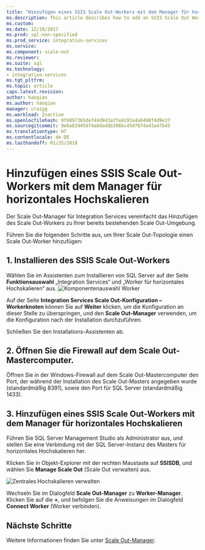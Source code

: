 ```yaml
---
title: "Hinzufügen eines SSIS Scale Out-Workers mit dem Manager für horizontales Hochskalieren | Microsoft-Dokumentation"
ms.description: This article describes how to add an SSIS Scale Out Worker to an existing Scale Out environment by using Scale Out Manager.
ms.custom: 
ms.date: 12/19/2017
ms.prod: sql-non-specified
ms.prod_service: integration-services
ms.service: 
ms.component: scale-out
ms.reviewer: 
ms.suite: sql
ms.technology:
- integration-services
ms.tgt_pltfrm: 
ms.topic: article
caps.latest.revision: 
author: haoqian
ms.author: haoqian
manager: craigg
ms.workload: Inactive
ms.openlocfilehash: 9fb097365def44d943a7fe6193a4a6498f4d9e37
ms.sourcegitcommit: 9e6a029456f4a8daddb396bc45d7874a43a47b45
ms.translationtype: HT
ms.contentlocale: de-DE
ms.lasthandoff: 01/25/2018
---
```

# <a name="add-a-scale-out-worker-with-scale-out-manager"></a>Hinzufügen eines SSIS Scale Out-Workers mit dem Manager für horizontales Hochskalieren

Der Scale Out-Manager für Integration Services vereinfacht das Hinzufügen des Scale Out-Workers zu Ihrer bereits bestehenden Scale Out-Umgebung. 

Führen Sie die folgenden Schritte aus, um Ihrer Scale Out-Topologie einen Scale Out-Worker hinzufügen:

## <a name="1-install-scale-out-worker"></a>1. Installieren des SSIS Scale Out-Workers
Wählen Sie im Assistenten zum Installieren von SQL Server auf der Seite **Funktionsauswahl** „Integration Services“ und „Worker für horizontales Hochskalieren“ aus. 
![Komponentenauswahl Worker](media/feature-select-worker.PNG)

Auf der Seite **Integration Services Scale Out-Konfiguration – Workerknoten** können Sie auf **Weiter** klicken, um die Konfiguration an dieser Stelle zu überspringen, und den **Scale Out-Manager** verwenden, um die Konfiguration nach der Installation durchzuführen.

Schließen Sie den Installations-Assistenten ab.

## <a name="2-open-the-firewall-on-the-scale-out-master-computer"></a>2. Öffnen Sie die Firewall auf dem Scale Out-Mastercomputer.
Öffnen Sie in der Windows-Firewall auf dem Scale Out-Mastercomputer den Port, der während der Installation des Scale Out-Masters angegeben wurde (standardmäßig 8391), sowie den Port für SQL Server (standardmäßig 1433).

## <a name="3-add-a-scale-out-worker-with-scale-out-manager"></a>3. Hinzufügen eines SSIS Scale Out-Workers mit dem Manager für horizontales Hochskalieren
Führen Sie SQL Server Management Studio als Administrator aus, und stellen Sie eine Verbindung mit der SQL Server-Instanz des Masters für horizontales Hochskalieren her.

Klicken Sie in Objekt-Explorer mit der rechten Maustaste auf **SSISDB**, und wählen Sie **Manage Scale Out** (Scale Out verwalten) aus. 

![Zentrales Hochskalieren verwalten](media/manage-scale-out.PNG)

Wechseln Sie im Dialogfeld **Scale Out-Manager** zu **Worker-Manager**. Klicken Sie auf die **+**, und befolgen Sie die Anweisungen im Dialogfeld **Connect Worker** (Worker verbinden). 

## <a name="next-steps"></a>Nächste Schritte
Weitere Informationen finden Sie unter [Scale Out-Manager](integration-services-ssis-scale-out-manager.md).